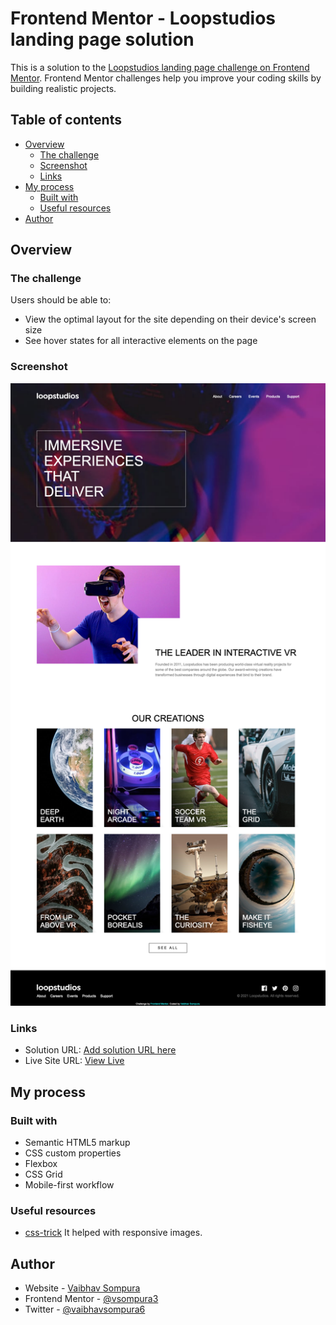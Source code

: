 # Frontend Mentor - Loopstudios landing page solution

This is a solution to the [Loopstudios landing page challenge on Frontend Mentor](https://www.frontendmentor.io/challenges/loopstudios-landing-page-N88J5Onjw). Frontend Mentor challenges help you improve your coding skills by building realistic projects.

## Table of contents

- [Overview](#overview)
  - [The challenge](#the-challenge)
  - [Screenshot](#screenshot)
  - [Links](#links)
- [My process](#my-process)
  - [Built with](#built-with)
  - [Useful resources](#useful-resources)
- [Author](#author)

## Overview

### The challenge

Users should be able to:

- View the optimal layout for the site depending on their device's screen size
- See hover states for all interactive elements on the page

### Screenshot

![Loopstudio landing page](./Screenshot.png)

### Links

- Solution URL: [Add solution URL here](https://github.com/vsompura3/loopstudio-landing-page)
- Live Site URL: [View Live](https://vsompura3.github.io/loopstudio-landing-page)

## My process

### Built with

- Semantic HTML5 markup
- CSS custom properties
- Flexbox
- CSS Grid
- Mobile-first workflow

### Useful resources

- [css-trick](https://www.css-tricks.com) It helped with responsive images.

## Author

- Website - [Vaibhav Sompura](https://www.github.com/vsompura3)
- Frontend Mentor - [@vsompura3](https://www.frontendmentor.io/profile/vsompura3)
- Twitter - [@vaibhavsompura6](https://www.twitter.com/vaibhavsompura6)
